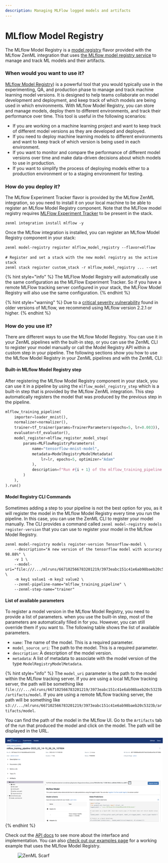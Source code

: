 ```yaml
---
description: Managing MLFlow logged models and artifacts
---
```


# MLflow Model Registry

The MLflow Model Registry is a [model registry](model-registries.md) flavor provided with the MLflow ZenML integration
that uses [the MLflow model registry service](https://mlflow.org/docs/latest/model-registry.html) to manage and track ML
models and their artifacts.

### When would you want to use it?

[MLflow Model Registry](https://mlflow.org/docs/latest/model-registry.html)) is a powerful tool that you would typically
use in the experimenting, QA, and production phase to manage and track machine learning model versions. It is designed
to help teams collaborate on model development and deployment, and keep track of which models are being used in which
environments. With MLflow Model Registry, you can store and manage models, deploy them to different environments, and
track their performance over time. This tool is useful in the following scenarios:

* If you are working on a machine learning project and want to keep track of different model versions as they are
  developed and deployed.
* If you need to deploy machine learning models to different environments and want to keep track of which version is
  being used in each environment.
* If you want to monitor and compare the performance of different model versions over time and make data-driven
  decisions about which models to use in production.
* If you want to simplify the process of deploying models either to a production environment or to a staging environment
  for testing.

### How do you deploy it?

The MLflow Experiment Tracker flavor is provided by the MLflow ZenML integration, so you need to install it on your
local machine to be able to register an MLflow Model Registry component. Note that the MLFlow model registry
requires [MLFlow Experiment Tracker](../experiment-trackers/mlflow.md) to be present in the stack.

```shell
zenml integration install mlflow -y
```

Once the MLflow integration is installed, you can register an MLflow Model Registry component in your stack:

```shell
zenml model-registry register mlflow_model_registry --flavor=mlflow

# Register and set a stack with the new model registry as the active stack
zenml stack register custom_stack -r mlflow_model_registry ... --set
```

{% hint style="info" %}
The MLFlow Model Registry will automatically use the same configuration as the MLFlow Experiment Tracker. So if you have
a remote MLFlow tracking server configured in your stack, the MLFlow Model Registry will also use the same
configuration.
{% endhint %}

{% hint style="warning" %}
Due to a [critical severity vulnerability](https://github.com/advisories/GHSA-xg73-94fp-g449) found in older versions of
MLflow, we recommend using MLflow version 2.2.1 or higher.
{% endhint %}

### How do you use it?

There are different ways to use the MLflow Model Registry. You can use it in your ZenML pipelines with the built-in
step, or you can use the ZenML CLI to register your model manually or call the Model Registry API within a custom step
in your pipeline. The following sections show you how to use the MLflow Model Registry in your ZenML pipelines and with
the ZenML CLI:

#### Built-in MLflow Model Registry step

After registering the MLflow Model Registry component in your stack, you can use it in a pipeline by using
the `mlflow_model_registry_step` which is a built-in step that is provided by the MLflow ZenML integration. This step
automatically registers the model that was produced by the previous step in the pipeline.

```python
mlflow_training_pipeline(
    importer=loader_mnist(),
    normalizer=normalizer(),
    trainer=tf_trainer(params=TrainerParameters(epochs=5, lr=0.003)),
    evaluator=tf_evaluator(),
    model_register=mlflow_register_model_step(
        params=MLFlowRegistryParameters(
            name="tensorflow-mnist-model",
            metadata=ModelRegistryModelMetadata(
                lr=lr, epochs=5, optimizer="Adam"
            ),
            description=f"Run #{i + 1} of the mlflow_training_pipeline.",
        )
    ),
).run()
```

#### Model Registry CLI Commands

Sometimes adding a step to your pipeline is not the best option for you, as it will register the model in the MLflow
Model Registry every time you run the pipeline. In this case, you can use the ZenML CLI to register your model manually.
The CLI provides a command called `zenml model-registry models register-version` that you can use to register your model
in the MLflow Model Registry.

```shell
zenml model-registry models register-version Tensorflow-model \
    --description="A new version of the tensorflow model with accuracy 98.88%" \
    -v 1 \
    --model-uri="file:///.../mlruns/667102566783201219/3973eabc151c41e6ab98baeb20c5323b/artifacts/model" \
    -m key1 value1 -m key2 value2 \
    --zenml-pipeline-name="mlflow_training_pipeline" \
    --zenml-step-name="trainer"
```

#### List of available parameters

To register a model version in the MLflow Model Registry, you need to provide a list of parameters. when you use the
built-in step, most of the parameters are automatically filled in for you. However, you can still override them if you
want to. The following table shows the list of available parameters.

* `name`: The name of the model. This is a required parameter.
* `model_source_uri`: The path to the model. This is a required parameter.
* `description`: A description of the model version.
* `metadata`: A list of metadata to associate with the model version of the type `ModelRegistryModelMetadata`.

{% hint style="info" %}
The `model_uri` parameter is the path to the model within the MLflow tracking server. If you are using a local MLflow
tracking server, the path will be something
like `file:///.../mlruns/667102566783201219/3973eabc151c41e6ab98baeb20c5323b/artifacts/model`. If you are using a remote
MLflow tracking server, the path will be something
like `s3://.../mlruns/667102566783201219/3973eabc151c41e6ab98baeb20c5323b/artifacts/model`.

You can find the path of the model in the MLflow UI. Go to the `Artifacts` tab of the run that produced the model and
click on the model. The path will be displayed in the URL.

<img src="../../../assets/mlflow/mlflow_ui_uri.png" alt="MLflow UI" data-size="original">
{% endhint %}

Check out
the [API docs](https://sdkdocs.zenml.io/latest/integration\_code\_docs/integrations-mlflow/#zenml.integrations.mlflow.model\_registry.MLFlowModelRegistry)
to see more about the interface and implementation. You can
also [check out our examples page](https://github.com/zenml-io/zenml/tree/main/examples/mlflow\_registry) for a working
example that uses the MLflow Model Registry.

<!-- For scarf -->
<figure><img alt="ZenML Scarf" referrerpolicy="no-referrer-when-downgrade" src="https://static.scarf.sh/a.png?x-pxid=f0b4f458-0a54-4fcd-aa95-d5ee424815bc" /></figure>
